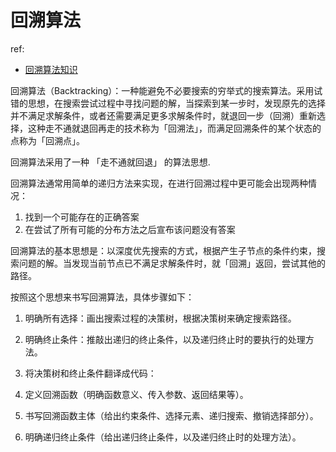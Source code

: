 # 回溯算法
ref:
- [回溯算法知识](https://algo.itcharge.cn/09.Algorithm-Base/04.Backtracking-Algorithm/01.Backtracking-Algorithm/)

回溯算法（Backtracking）：一种能避免不必要搜索的穷举式的搜索算法。采用试错的思想，在搜索尝试过程中寻找问题的解，当探索到某一步时，发现原先的选择并不满足求解条件，或者还需要满足更多求解条件时，就退回一步（回溯）重新选择，这种走不通就退回再走的技术称为「回溯法」，而满足回溯条件的某个状态的点称为「回溯点」。

回溯算法采用了一种 「走不通就回退」 的算法思想.

回溯算法通常用简单的递归方法来实现，在进行回溯过程中更可能会出现两种情况：
1. 找到一个可能存在的正确答案
1. 在尝试了所有可能的分布方法之后宣布该问题没有答案

回溯算法的基本思想是：以深度优先搜索的方式，根据产生子节点的条件约束，搜索问题的解。当发现当前节点已不满足求解条件时，就「回溯」返回，尝试其他的路径。

按照这个思想来书写回溯算法，具体步骤如下：
1. 明确所有选择：画出搜索过程的决策树，根据决策树来确定搜索路径。
1. 明确终止条件：推敲出递归的终止条件，以及递归终止时的要执行的处理方法。
1. 将决策树和终止条件翻译成代码：

  1. 定义回溯函数（明确函数意义、传入参数、返回结果等）。
  1. 书写回溯函数主体（给出约束条件、选择元素、递归搜索、撤销选择部分）。
  1. 明确递归终止条件（给出递归终止条件，以及递归终止时的处理方法）。
